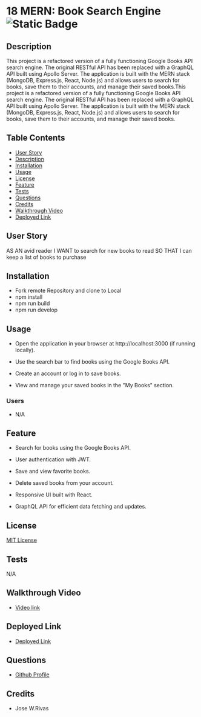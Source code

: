# 18 MERN: Book Search Engine![Static Badge](https://img.shields.io/badge/license-MIT-blue)

## Description 

This project is a refactored version of a fully functioning Google Books API search engine. The original RESTful API has been replaced with a GraphQL API built using Apollo Server. The application is built with the MERN stack (MongoDB, Express.js, React, Node.js) and allows users to search for books, save them to their accounts, and manage their saved books.This project is a refactored version of a fully functioning Google Books API search engine. The original RESTful API has been replaced with a GraphQL API built using Apollo Server. The application is built with the MERN stack (MongoDB, Express.js, React, Node.js) and allows users to search for books, save them to their accounts, and manage their saved books.


## Table Contents
- [User Story](#user-story)
- [Description](#description)
- [Installation](#installation)
- [Usage](#usage)
- [License](#license)
- [Feature](#feature)
- [Tests](#tests) 
- [Questions](#questions)
- [Credits](#credits)
- [Walkthrough Video](#walkthrough-video)
- [Deployed Link](#deployed-link)

## User Story 

AS AN avid reader
I WANT to search for new books to read
SO THAT I can keep a list of books to purchase

## Installation
- Fork remote Repository and clone to Local
- npm install
- npm run build
- npm run develop
 

## Usage
- Open the application in your browser at http://localhost:3000 (if running locally).

- Use the search bar to find books using the Google Books API.

- Create an account or log in to save books.

- View and manage your saved books in the "My Books" section.

### Users

- N/A
 
## Feature
- Search for books using the Google Books API.

- User authentication with JWT.

- Save and view favorite books.

- Delete saved books from your account.

- Responsive UI built with React.

- GraphQL API for efficient data fetching and updates.

## License
[MIT License](https://opensource.org/license/mit)

## Tests
N/A

## Walkthrough Video
- [Video link](N/A)

## Deployed Link
- [Deployed Link](N/A)

## Questions
- [Github Profile](https://github.com/mwahba624/EGY-Google)

## Credits
- Jose W.Rivas

